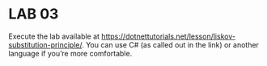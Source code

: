 # LAB 03

Execute the lab available at https://dotnettutorials.net/lesson/liskov-substitution-principle/. You can use C# (as called out in the link) or another language if you’re more comfortable.